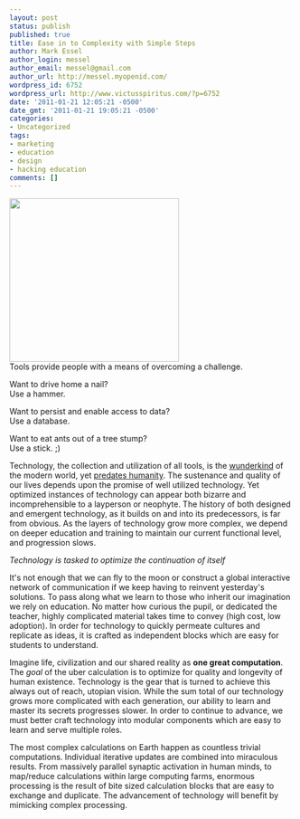 ```yaml
---
layout: post
status: publish
published: true
title: Ease in to Complexity with Simple Steps
author: Mark Essel
author_login: messel
author_email: messel@gmail.com
author_url: http://messel.myopenid.com/
wordpress_id: 6752
wordpress_url: http://www.victusspiritus.com/?p=6752
date: '2011-01-21 12:05:21 -0500'
date_gmt: '2011-01-21 19:05:21 -0500'
categories:
- Uncategorized
tags:
- marketing
- education
- design
- hacking education
comments: []
---
```

<p><a href="http://en.wikipedia.org/wiki/Relativity_(M._C._Escher)"><img src="{{ site.url }}/assets/2011/01/300px-Eschers_Relativity.jpg" alt="" title="300px-Escher&#039;s_Relativity" width="300" height="289" class="aligncenter size-full wp-image-6758" /></a><br />
Tools provide people with a means of overcoming a challenge.</p>
<p>Want to drive home a nail? <br />
Use a hammer.</p>
<p>Want to persist and enable access to data?<br />
Use a database.</p>
<p>Want to eat ants out of a tree stump?<br />
Use a stick. ;)</p>
<p>Technology, the collection and utilization of all tools, is the <a href="http://en.wikipedia.org/wiki/Child_prodigy">wunderkind</a> of the modern world, yet <a href="http://en.wikipedia.org/wiki/Ant_colony">predates humanity</a>. The sustenance and quality of our lives depends upon the promise of well utilized technology. Yet optimized instances of technology can appear both bizarre and incomprehensible to a layperson or neophyte. The history of both designed and emergent technology, as it builds on and into its predecessors, is far from obvious. As the layers of technology grow more complex, we depend on deeper education and training to maintain our current functional level, and progression slows. </p>
<p><i>Technology is tasked to optimize the continuation of itself</i></p>
<p>It's not enough that we can fly to the moon or construct a global interactive network of communication if we keep having to reinvent yesterday's solutions. To pass along what we learn to those who inherit our imagination we rely on education. No matter how curious the pupil, or dedicated the teacher, highly complicated material takes time to convey (high cost, low adoption). In order for technology to quickly permeate cultures and replicate as ideas, it is crafted as independent blocks which are easy for students to understand. </p>
<p>Imagine life, civilization and our shared reality as <strong>one great computation</strong>. The <i>goal</i> of the uber calculation is to optimize for quality and longevity of human existence. Technology is the gear that is turned to achieve this always out of reach, utopian vision. While the sum total of our technology grows more complicated with each generation, our ability to learn and master its secrets progresses slower. In order to continue to advance, we must better craft technology into modular components which are easy to learn and serve multiple roles.</p>
<p>The most complex calculations on Earth happen as countless trivial computations. Individual iterative updates are combined into miraculous results. From massively parallel synaptic activation in human minds, to map/reduce calculations within large computing farms, enormous processing is the result of bite sized calculation blocks that are easy to exchange and duplicate. The advancement of technology will benefit by mimicking complex processing.</p>
